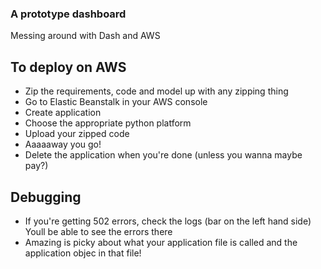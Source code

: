 ### A prototype dashboard

Messing around with Dash and AWS

## To deploy on AWS

* Zip the requirements, code and model up with any zipping thing
* Go to Elastic Beanstalk in your AWS console
* Create application
* Choose the appropriate python platform
* Upload your zipped code 
* Aaaaaway you go!
* Delete the application when you're done (unless you wanna maybe pay?)

## Debugging

* If you're getting 502 errors, check the logs (bar on the left hand side) Youll be able to see the errors there
* Amazing is picky about what your application file is called and the application objec in that file!
